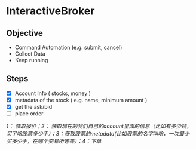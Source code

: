 # InteractiveBroker
## Objective
- Command Automation (e.g. submit, cancel)
- Collect Data
- Keep running

## Steps
- [x] Account Info ( stocks, money )
- [x] metadata of the stock ( e.g. name, minimum amount )
- [x] get the ask/bid
- [ ] place order

_1： 获取报价；2： 获取现在的我们自己的account里面的信息（比如有多少钱，买了啥股票多少手）；3：获取股票的metadata(比如股票的名字叫啥，一次最少买多少手，在哪个交易所等等）；4：下单_
